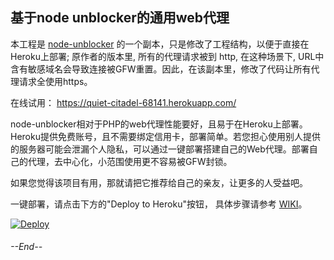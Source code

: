 ## 基于node unblocker的通用web代理

本工程是 [node-unblocker](https://github.com/nfriedly/node-unblocker) 的一个副本，只是修改了工程结构，以便于直接在Heroku上部署;  原作者的版本里, 所有的代理请求被到 http, 在这种场景下, URL中含有敏感域名会导致连接被GFW重置。因此，在该副本里，修改了代码让所有代理请求全使用https。

在线试用： https://quiet-citadel-68141.herokuapp.com/ 

node-unblocker相对于PHP的web代理性能要好，且易于在Heroku上部署。 Heroku提供免费账号，且不需要绑定信用卡，部署简单。若您担心使用别人提供的服务器可能会泄漏个人隐私，可以通过一键部署搭建自己的Web代理。部署自己的代理，去中心化，小范围使用更不容易被GFW封锁。

如果您觉得该项目有用，那就请把它推荐给自己的亲友，让更多的人受益吧。

一键部署，请点击下方的"Deploy to Heroku"按钮， 具体步骤请参考 [WIKI](https://github.com/gfw-breaker/heroku-node-proxy/wiki)。

[![Deploy](https://www.herokucdn.com/deploy/button.svg)](https://heroku.com/deploy)

###### --End--
